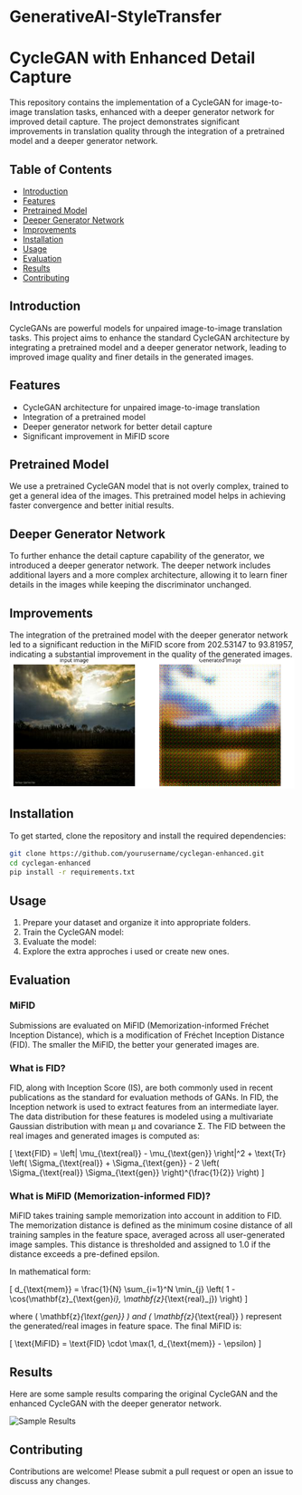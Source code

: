 # GenerativeAI-StyleTransfer
# CycleGAN with Enhanced Detail Capture

This repository contains the implementation of a CycleGAN for image-to-image translation tasks, enhanced with a deeper generator network for improved detail capture. The project demonstrates significant improvements in translation quality through the integration of a pretrained model and a deeper generator network.

## Table of Contents
- [Introduction](#introduction)
- [Features](#features)
- [Pretrained Model](#pretrained-model)
- [Deeper Generator Network](#deeper-generator-network)
- [Improvements](#improvements)
- [Installation](#installation)
- [Usage](#usage)
- [Evaluation](#evaluation)
- [Results](#results)
- [Contributing](#contributing)

## Introduction
CycleGANs are powerful models for unpaired image-to-image translation tasks. This project aims to enhance the standard CycleGAN architecture by integrating a pretrained model and a deeper generator network, leading to improved image quality and finer details in the generated images.

## Features
- CycleGAN architecture for unpaired image-to-image translation
- Integration of a pretrained model
- Deeper generator network for better detail capture
- Significant improvement in MiFID score

## Pretrained Model
We use a pretrained CycleGAN model that is not overly complex, trained to get a general idea of the images. This pretrained model helps in achieving faster convergence and better initial results.

## Deeper Generator Network
To further enhance the detail capture capability of the generator, we introduced a deeper generator network. The deeper network includes additional layers and a more complex architecture, allowing it to learn finer details in the images while keeping the discriminator unchanged.

## Improvements
The integration of the pretrained model with the deeper generator network led to a significant reduction in the MiFID score from 202.53147 to 93.81957, indicating a substantial improvement in the quality of the generated images.
![Sample Results](im_o.png)

## Installation
To get started, clone the repository and install the required dependencies:

```bash
git clone https://github.com/yourusername/cyclegan-enhanced.git
cd cyclegan-enhanced
pip install -r requirements.txt
```

## Usage
1. Prepare your dataset and organize it into appropriate folders.
2. Train the CycleGAN model:
3. Evaluate the model:
4. Explore the extra approches i used or create new ones. 


## Evaluation
### MiFID
Submissions are evaluated on MiFID (Memorization-informed Fréchet Inception Distance), which is a modification of Fréchet Inception Distance (FID). The smaller the MiFID, the better your generated images are.

### What is FID?
FID, along with Inception Score (IS), are both commonly used in recent publications as the standard for evaluation methods of GANs. In FID, the Inception network is used to extract features from an intermediate layer. The data distribution for these features is modeled using a multivariate Gaussian distribution with mean μ and covariance Σ. The FID between the real images and generated images is computed as:

\[ \text{FID} = \left\| \mu_{\text{real}} - \mu_{\text{gen}} \right\|^2 + \text{Tr} \left( \Sigma_{\text{real}} + \Sigma_{\text{gen}} - 2 \left( \Sigma_{\text{real}} \Sigma_{\text{gen}} \right)^{\frac{1}{2}} \right) \]

### What is MiFID (Memorization-informed FID)?
MiFID takes training sample memorization into account in addition to FID. The memorization distance is defined as the minimum cosine distance of all training samples in the feature space, averaged across all user-generated image samples. This distance is thresholded and assigned to 1.0 if the distance exceeds a pre-defined epsilon. 

In mathematical form:

\[ d_{\text{mem}} = \frac{1}{N} \sum_{i=1}^N \min_{j} \left( 1 - \cos(\mathbf{z}_{\text{gen}_i}, \mathbf{z}_{\text{real}_j}) \right) \]

where \( \mathbf{z}_{\text{gen}} \) and \( \mathbf{z}_{\text{real}} \) represent the generated/real images in feature space. The final MiFID is:

\[ \text{MiFID} = \text{FID} \cdot \max(1, d_{\text{mem}} - \epsilon) \]

## Results
Here are some sample results comparing the original CycleGAN and the enhanced CycleGAN with the deeper generator network.

![Sample Results](results/sample_results.png)

## Contributing
Contributions are welcome! Please submit a pull request or open an issue to discuss any changes.
